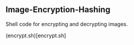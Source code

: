 ## Image-Encryption-Hashing

Shell code for encrypting and decrypting images.

(encrypt.sh)[encrypt.sh]
